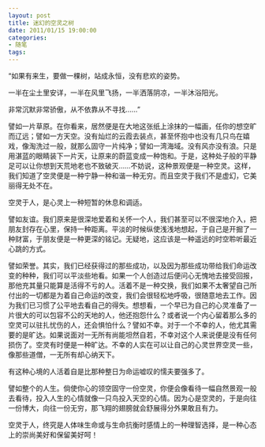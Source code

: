 ```yaml
---
layout: post
title: 迷幻的空灵之树
date: 2011/01/15 19:00:00
categories: 
- 随笔
tags: 
---
```


“如果有来生，要做一棵树，站成永恒，没有悲欢的姿势。

一半在尘土里安详，一半在风里飞扬，一半洒落阴凉，一半沐浴阳光。

非常沉默非常骄傲，从不依靠从不寻找……”

譬如一片草原。在你看来，居然便是在大地这张纸上涂抹的一幅画，任你的想空旷而辽远；譬如一方天空。没有灿烂的云霞去装点，甚至怀抱中也没有几只鸟在嬉戏，像淘洗过一般，就那么固守一片纯净；譬如一湾海域。没有风亦没有浪。只是用湛蓝的眼睛装下一片天，让原来的蔚蓝变成一种饱和。于是，这种处子般的平静足可以让你想到天荒地老也不致破灭……不妨说，这种景观便是一种空灵。这样，我们知道了空灵便是一种宁静一种和谐一种无穷。而且空灵于我们不是虚幻，它美丽得无处不在。

空灵于人，是心灵上一种短暂的休息和调适。

譬如友谊。我们原来是很深地爱着和关怀一个人，我们甚至可以不很深地介入，把朋友封存在心里，保持一种距离。平淡的时候纵使浅浅地想起，于自己是开掘了一种财富，于朋友便是一种更深的铭记。无疑地，这应该是一种遥远的时空聆听最近心跳的方式。

譬如荣誉。其实，我们已经获得过的那些成功，以及因为那些成功带给我们命运改变的种种，我们可以平淡些地看。如果一个人创造过后便问心无愧地去接受回报，那他充其量只能算是活得不亏的人。活着不是一种交换，我们如果不太奢望自己所付出的一切都是为着自己命运的改变，我们会很轻松地呼吸，很随意地去工作。因为我们已习惯了公平地去看自己的得失。想想看，一个早已为自己的心灵准备了一片很大的可以包容不公的天地的人，他还抱怨什么？或者说一个内心留着那么多的空灵可以驻扎忧伤的人，还会惧怕什么？譬如不幸。对于一个不幸的人，他尤其需要的是旷达。如果说面对一无所有尚能坦然自若，不幸对这个人来说便是没有任何损伤了。空灵有时便是一种旷达。不幸的人实在可以让自己的心灵世界空灵一些，像那些道僧，一无所有却心纳天下。

有这种心境的人活着自是比那种整日为命运嘘叹的懦夫要强多了。

譬如整个的人生。倘使你心的领空固守一份空灵，你便会像看待一幅自然景观一般去看待，投入人生的心情就像一只鸟投入天空的心情。因为心是空灵的，于是向往一份博大，向往一份无穷，那飞翔的翅膀就会舒展得分外果敢且有力。

空灵于人，终究是人体味生命或与生命抗衡时感情上的一种理智选择，是一种心态上的崇尚美好和保留美好呵！
